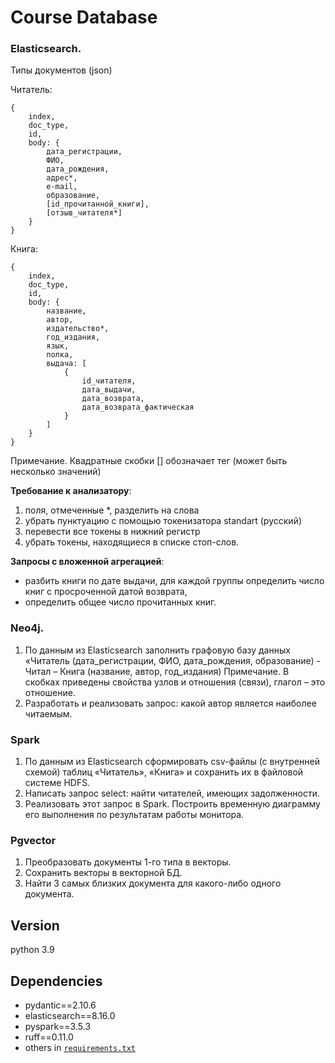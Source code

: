# Сourse Database

### Elasticsearch.

Типы документов (json)

Читатель:

```
{
    index, 
    doc_type, 
    id, 
    body: {
        дата_регистрации, 
        ФИО, 
        дата_рождения, 
        адрес*, 
        e-mail, 
        образование,
        [id_прочитанной_книги],
        [отзыв_читателя*]
    }
}
```

Книга:

```
{
    index,
    doc_type,
    id,
    body: {
        название,
        автор,
        издательство*,
        год_издания,
        язык,
        полка,
        выдача: [
            {
                id_читателя,
                дата_выдачи,
                дата_возврата,
                дата_возврата_фактическая
            }
        ]
    }
}
```

Примечание. Квадратные скобки [] обозначает тег (может быть несколько значений)

**Требование к анализатору**:

1. поля, отмеченные *, разделить на слова
2. убрать пунктуацию с помощью токенизатора standart (русский)
3. перевести все токены в нижний регистр
4. убрать токены, находящиеся в списке стоп-слов.

**Запросы с вложенной агрегацией**:

- разбить книги по дате выдачи, для каждой группы определить число книг с просроченной датой возврата,
- определить общее число прочитанных книг.

### Neo4j.

1. По данным из Elasticsearch заполнить графовую базу данных «Читатель (дата_регистрации, ФИО, дата_рождения,
   образование) - Читал – Книга (название, автор, год_издания) Примечание. В скобках приведены свойства узлов и
   отношения (связи), глагол – это отношение.
2. Разработать и реализовать запрос: какой автор является наиболее читаемым.

### Spark

1. По данным из Elasticsearch сформировать csv-файлы (с внутренней схемой) таблиц «Читатель», «Книга» и сохранить их в
   файловой системе HDFS.
2. Написать запрос select: найти читателей, имеющих задолженности.
3. Реализовать этот запрос в Spark. Построить временную диаграмму его выполнения по результатам работы монитора.

### Pgvector

1. Преобразовать документы 1-го типа в векторы.
2. Сохранить векторы в векторной БД.
3. Найти 3 самых близких документа для какого-либо одного документа.

## Version

python 3.9

## Dependencies

* pydantic==2.10.6
* elasticsearch==8.16.0
* pyspark==3.5.3
* ruff==0.11.0
* others in [`requirements.txt`](https://github.com/MupLever/DBKur/blob/master/requirements.txt)
